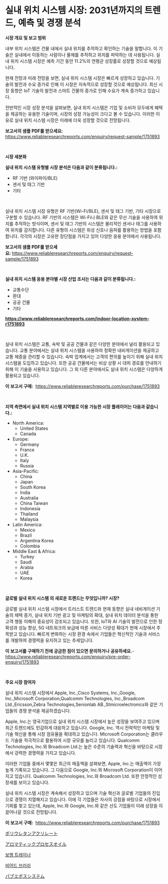 <p><h1>실내 위치 시스템 시장: 2031년까지의 트렌드, 예측 및 경쟁 분석</h1></p><p><strong>시장 개요 및 보고 범위</strong></p>
<p><p>내부 위치 시스템은 건물 내에서 실내 위치를 추적하고 확인하는 기술을 말합니다. 이 기술은 실내에서 이동하는 사람이나 물체를 추적하고 위치를 파악하는 데 사용됩니다. 실내 위치 시스템 시장은 예측 기간 동안 11.2%의 연평균 성장률로 성장할 것으로 예상됩니다.</p><p>현재 전망과 미래 전망을 보면, 실내 위치 시스템 시장은 빠르게 성장하고 있습니다. 기술의 발전과 수요 증가로 인해 이 시장은 지속적으로 성장할 것으로 예상됩니다. 최신 시장 동향은 IoT 기술의 발전과 스마트 건물의 증가로 인해 수요가 계속 증가하고 있습니다.</p><p>전반적인 시장 성장 분석을 살펴보면, 실내 위치 시스템은 기업 및 소비자 모두에게 혜택을 제공하는 유용한 기술이며, 시장의 성장 가능성이 크다고 볼 수 있습니다. 이러한 이유로 실내 위치 시스템 시장은 미래에 더욱 성장할 것으로 전망됩니다.</p></p>
<p><strong>보고서의 샘플 PDF를 받으세요:</strong> <a href="https://www.reliableresearchreports.com/enquiry/request-sample/1751893">https://www.reliableresearchreports.com/enquiry/request-sample/1751893</a></p>
<p>&nbsp;</p>
<p><strong>시장 세분화</strong></p>
<p><strong>실내 위치 시스템 유형별 시장 분석은 다음과 같이 분류됩니다.:</strong></p>
<p><ul><li>RF 기반 (와이파이/BLE)</li><li>센서 및 태그 기반</li><li>기타</li></ul></p>
<p>&nbsp;</p>
<p><p>실내 위치 시스템 시장 유형은 RF 기반(Wi-Fi/BLE), 센서 및 태그 기반, 기타 시장으로 구분할 수 있습니다. RF 기반의 시스템은 Wi-Fi나 BLE와 같은 무선 기술을 사용하여 위치를 추적하는 방식이며, 센서 및 태그 기반의 시스템은 물리적인 센서나 태그를 사용하여 위치를 감지합니다. 다른 유형의 시스템은 위성 신호나 음파를 활용하는 방법을 포함합니다. 각각의 시장은 고유한 장단점을 가지고 있어 다양한 응용 분야에서 사용됩니다.</p></p>
<p><strong>보고서의 샘플 PDF를 받으세요:</strong>&nbsp;<a href="https://www.reliableresearchreports.com/enquiry/request-sample/1751893">https://www.reliableresearchreports.com/enquiry/request-sample/1751893</a></p>
<p>&nbsp;</p>
<p><strong> 실내 위치 시스템 응용 분야별 시장 산업 조사는 다음과 같이 분류됩니다.:</strong></p>
<p><ul><li>교통수단</li><li>환대</li><li>공공 건물</li><li>기타</li></ul></p>
<p><strong><a href="https://www.reliableresearchreports.com/indoor-location-system-r1751893">https://www.reliableresearchreports.com/indoor-location-system-r1751893</a></strong></p>
<p>&nbsp;</p>
<p><p>실내 위치 시스템은 교통, 숙박 및 공공 건물과 같은 다양한 분야에서 널리 활용되고 있습니다. 교통 분야에서는 실내 위치 시스템을 사용하여 정확한 내비게이션을 제공하고 교통 체증을 관리할 수 있습니다. 숙박 업계에서는 고객의 편의를 높이기 위해 실내 위치 시스템을 도입하고 있습니다. 또한 공공 건물에서는 비상 상황 시 대피 경로를 안내하기 위해 이 기술을 사용하고 있습니다. 그 외 다른 분야에서도 실내 위치 시스템은 다양하게 활용되고 있습니다.</p></p>
<p><strong>이 보고서 구매:</strong>&nbsp; <a href="https://www.reliableresearchreports.com/purchase/1751893">https://www.reliableresearchreports.com/purchase/1751893</a></p>
<p>&nbsp;</p>
<p><strong>지역 측면에서 실내 위치 시스템 지역별로 이용 가능한 시장 플레이어는 다음과 같습니다.:</strong></p>
<p><ul>
    <li>
        North America:
        <ul>
            <li>United States</li>
            <li>Canada</li>
        </ul>
    </li>
    <li>
        Europe:
        <ul>
            <li>Germany</li>
            <li>France</li>
            <li>U.K.</li>
            <li>Italy</li>
            <li>Russia</li>
        </ul>
    </li>
    <li>
        Asia-Pacific:
        <ul>
            <li>China</li>
            <li>Japan</li>
            <li>South Korea</li>
            <li>India</li>
            <li>Australia</li>
            <li>China Taiwan</li>
            <li>Indonesia</li>
            <li>Thailand</li>
            <li>Malaysia</li>
        </ul>
    </li>
    <li>
        Latin America:
        <ul>
            <li>Mexico</li>
            <li>Brazil</li>
            <li>Argentina Korea</li>
            <li>Colombia</li>
        </ul>
    </li>
    <li>
        Middle East & Africa:
        <ul>
            <li>Turkey</li>
            <li>Saudi</li>
            <li>Arabia</li>
            <li>UAE</li>
            <li>Korea</li>
        </ul>
    </li>
    </ul></p>
<p>&nbsp;</p>
<p><strong>글로벌 실내 위치 시스템 의 새로운 트렌드는 무엇입니까? 시장?</strong></p>
<p><p>글로벌 실내 위치 시스템 시장에서 트러스트 트렌드와 현재 동향은 실내 네비게이션 기술의 채택 증가, 실내 위치 기반 광고 및 마케팅의 확대, 실내 위치 데이터 분석을 통한 고객 행동 이해의 중요성이 강조되고 있습니다. 또한, IoT와 AI 기술의 발전으로 인한 정확성과 성능 향상, 5G 네트워크의 보급에 따른 서비스 다양성 확대가 현재 시장에서 주목받고 있습니다. 빠르게 변화하는 시장 환경 속에서 기업들은 혁신적인 기술과 서비스를 개발하여 경쟁력을 유지하고 있는 추세입니다.</p></p>
<p><strong>이 보고서를 구매하기 전에 궁금한 점이 있으면 문의하거나 공유하세요.</strong>- <a href="https://www.reliableresearchreports.com/enquiry/pre-order-enquiry/1751893">https://www.reliableresearchreports.com/enquiry/pre-order-enquiry/1751893</a></p>
<p>&nbsp;</p>
<p><strong>주요 시장 참여자</strong></p>
<p><p>실내 위치 시스템 시장에서 Apple, Inc.,Cisco Systems, Inc.,Google, Inc.,Microsoft Corporation,Qualcomm Technologies, Inc.,Broadcom Ltd.,Ericsson,Zebra Technologies,Senionlab AB.,Stmicroelectronics와 같은 기업들의 경쟁 분석을 제공하겠습니다. </p><p>Apple, Inc.는 영국기업으로 실내 위치 시스템 시장에서 높은 성장을 보여주고 있으며 최근 트렌드에도 민감하게 대응하고 있습니다. Google, Inc. 역시 전략적인 마케팅 및 기술 혁신을 통해 시장 점유율을 확대하고 있습니다. Microsoft Corporation는 클라우드 기술을 적극적으로 활용하여 시장 규모를 늘리고 있습니다. Qualcomm Technologies, Inc.와 Broadcom Ltd.는 높은 수준의 기술력과 혁신을 바탕으로 시장에서 강력한 경쟁력을 가지고 있습니다. </p><p>이러한 기업들 중에서 몇몇은 최근의 매출액을 살펴보면, Apple, Inc.는 매출액이 가장 높게 기록되고 있습니다. 그 다음으로 Google, Inc.와 Microsoft Corporation이 이어지고 있습니다. Qualcomm Technologies, Inc.와 Broadcom Ltd. 또한 안정적인 성장세를 보이고 있습니다. </p><p>실내 위치 시스템 시장은 계속해서 성장하고 있으며 기술 혁신과 글로벌 기업들의 진입으로 경쟁이 치열해지고 있습니다. 이에 각 기업들은 자사의 강점을 바탕으로 시장에서 기회를 찾고 있는데, Apple, Inc.와 Google, Inc.와 같은 선도 기업들이 미래 성장을 이끌어나갈 것으로 전망됩니다.</p></p>
<p><strong>이 보고서 구매:</strong>&nbsp;&nbsp;<a href="https://www.reliableresearchreports.com/purchase/1751893">https://www.reliableresearchreports.com/purchase/1751893</a></p>
<p><p><a href="https://github.com/efcvopdgkdx128/Market-Research-Report-List-1/blob/main/831958629238.md">ポリウレタンアクリレート</a></p><p><a href="https://github.com/hwbcz413288296/Market-Research-Report-List-1/blob/main/780479629239.md">アロマティックプロセスオイル</a></p><p><a href="https://github.com/bunxhcci35271755/Market-Research-Report-List-1/blob/main/921863726951.md">보행 트레이너</a></p><p><a href="https://medium.com/@demarcuskuhlman/%EC%88%98%EC%97%BC-%EB%B8%8C%EB%9F%AC%EC%8B%9C-%EC%8B%9C%EC%9E%A5-%EC%84%B1%EA%B3%B5%EC%A0%81%EC%9D%B8-%EB%B9%84%EC%A6%88%EB%8B%88%EC%8A%A4-%EC%A0%84%EB%9E%B5-%EC%98%88%EC%B8%A1%EC%9D%80-2031%EB%85%84%EA%B9%8C%EC%A7%80-%EA%B3%84%EC%86%8D%EB%90%9C%EB%8B%A4-2a9009b03f2d">비어드 브러쉬</a></p><p><a href="https://medium.com/@santosuigrtley997836/%E3%83%91%E3%83%96%E3%83%AA%E3%83%83%E3%82%AFepos%E3%82%B7%E3%82%B9%E3%83%86%E3%83%A0%E3%81%AE%E5%B8%82%E5%A0%B4%E8%A6%8F%E6%A8%A1%E3%81%AF-%E4%B8%96%E7%95%8C%E7%9A%84%E3%81%AA%E7%94%A3%E6%A5%AD%E3%81%AB%E3%81%8A%E3%81%91%E3%82%8B%E6%9C%80%E9%81%A9%E3%81%AA%E3%83%9E%E3%83%BC%E3%82%B1%E3%83%86%E3%82%A3%E3%83%B3%E3%82%B0%E3%83%81%E3%83%A3%E3%83%8D%E3%83%AB%E3%82%92%E6%98%8E%E3%82%89%E3%81%8B%E3%81%AB%E3%81%97%E3%81%BE%E3%81%99-95f96a0b1ccd">パブエポスシステム</a></p></p>